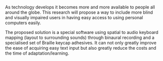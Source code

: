 As technology develops it becomes more and more available to people all around the globe. This research will propose a way to include more blind and visually impaired users in having easy access to using personal computers easily.

The proposed solution is a special software using spatial to audio keyboard mapping (layout to surrounding sounds) through binaural recording and a specialised set of Braille keycap adhesives. It can not only greatly improve the ease of acquiring easy text input but also greatly reduce the costs and the time of adaptation/learning. 